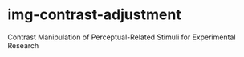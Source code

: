 # img-contrast-adjustment
Contrast Manipulation of Perceptual-Related Stimuli for Experimental Research
